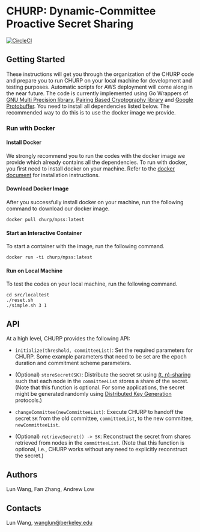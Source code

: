 # CHURP: Dynamic-Committee Proactive Secret Sharing

[![CircleCI](https://circleci.com/gh/bl4ck5un/ChuRP.svg?style=svg&circle-token=34c3da94eba4225de1da5c4eaabd37466cd50a8a)](https://circleci.com/gh/bl4ck5un/ChuRP)

## Getting Started

These instructions will get you through the organization of the CHURP code and prepare you to run CHURP on your local machine for development and testing purposes. Automatic scripts for AWS deployment will come along in the near future. The code is currently implemented using Go Wrappers of [GNU Multi Precision library](https://github.com/ncw/gmp), [Pairing Based Cryptography library](https://github.com/Nik-U/pbc) and [Google Protobuffer](https://github.com/golang/protobuf). You need to install all dependencies listed below. The recommended way to do this is to use the docker image we provide.

### Run with Docker

#### Install Docker

We strongly recommend you to run the codes with the docker image we provide which already contains all the dependencies. To run with docker, you first need to install docker on your machine. Refer to the [docker document](https://docs.docker.com/install/#supported-platforms) for installation instructions.

#### Download Docker Image

After you successfully install docker on your machine, run the following command to download our docker image.

`docker pull churp/mpss:latest`

#### Start an Interactive Container

To start a container with the image, run the following command.

`docker run -ti churp/mpss:latest`

#### Run on Local Machine

To test the codes on your local machine, run the following command.

~~~
cd src/localtest
./reset.sh
./simple.sh 3 1
~~~

## API

At a high level, CHURP provides the following API:

* `initialize(threshold, committeeList)`: Set the required parameters for CHURP. Some example parameters that need to be set are the epoch duration and commitment scheme parameters.

* (Optional) `storeSecret(SK)`: Distribute the secret `SK` using [(t, n)-sharing](https://en.wikipedia.org/wiki/Shamir%27s_Secret_Sharing) such that each node in the `committeeList` stores a share of the secret. (Note that this function is optional. For some applications, the secret might be generated randomly using [Distributed Key Generation](https://en.wikipedia.org/wiki/Distributed_key_generation) protocols.)

* `changeCommittee(newCommitteeList)`: Execute CHURP to handoff the secret `SK` from the old committee, `committeeList`, to the new committee, `newCommitteeList`.

* (Optional) `retrieveSecret() -> SK`: Reconstruct the secret from shares retrieved from nodes in the `committeeList`. (Note that this function is optional, i.e., CHURP works without any need to explicitly reconstruct the secret.)


## Authors
Lun Wang, Fan Zhang, Andrew Low

## Contacts
Lun Wang, wanglun@berkeley.edu
